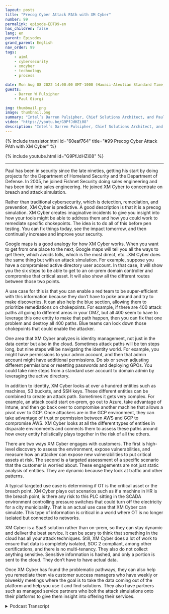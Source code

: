 ```yaml
---
layout: posts
title: "Precog Cyber Attack PAth with XM Cyber"
number: 99
permalink: episode-EDT99-en
has_children: false
lang: en
parent: Episodes
grand_parent: English
nav_order: 99
tags:
    - aiml
    - cybersecurity
    - xmcyber
    - technology
    - process

date: Mon Aug 08 2022 14:00:00 GMT-1000 (Hawaii-Aleutian Standard Time)
guests:
    - Darren W Pulsipher
    - Paul Giorgi

img: thumbnail.png
image: thumbnail.png
summary: "Intel’s Darren Pulsipher, Chief Solutions Architect, and Paul Giorgi, Director of Sales Engineering, XM Cyber, discuss how XM Cyber technology can help organizations uncover attack paths and reduce risk."
video: "https://youtu.be/G9PfJdHZi08"
description: "Intel’s Darren Pulsipher, Chief Solutions Architect, and Paul Giorgi, Director of Sales Engineering, XM Cyber, discuss how XM Cyber technology can help organizations uncover attack paths and reduce risk."
---
```


<div>
{% include transistor.html id="60eaf764" title="#99 Precog Cyber Attack PAth with XM Cyber" %}

{% include youtube.html id="G9PfJdHZi08" %}
</div>

---

Paul has been in security since the late nineties, getting his start by doing projects for the Department of Homeland Security and the Department of Defense. In 2005, he joined Fishnet Security doing sales engineering and has been tied into sales engineering. He joined XM Cyber to concentrate on breach and attack simulation.

Rather than traditional cybersecurity, which is detection, remediation, and prevention, XM Cyber is predictive. A good description is that it is a precog simulation. XM Cyber creates imaginative incidents to give you insight into how your tools might be able to address them and how you could work to remediate specific chokepoints. The idea is to do all of this before pen testing. You can fix things today, see the impact tomorrow, and then continually increase and improve your security.

Google maps is a good analogy for how XM Cyber works. When you want to get from one place to the next, Google maps will tell you all the ways to get there, which avoids tolls, which is the most direct, etc…XM Cyber does the same thing but with an attack simulation. For example, suppose you have a compromised active directory user account. In that case, it will show you the six steps to be able to get to an on-prem domain controller and compromise that critical asset. It will also show all the different routes between those two points.

A use case for this is that you can enable a red team to be super-efficient with this information because they don’t have to poke around and try to make discoveries. It can also help the blue section, allowing them to prioritize remediations on chokepoints. For example, if there are 400 attack paths all going to different areas in your DMZ, but all 400 seem to have to leverage this one entity to make that path happen, then you can fix that one problem and destroy all 400 paths. Blue teams can lock down those chokepoints that could enable the attacker.

One area that XM Cyber analyzes is identity management, not just in the data center but also in the cloud. Sometimes attack paths will be ten steps long, but nine steps will be navigating the identity world. For example, you might have permissions to your admin account, and then that admin account might have additional permissions. Do six or seven adjusting different permissions or resetting passwords and deploying GPOs. You could take nine steps from a standard user account to domain admin by leveraging the active directory.

In addition to identity, XM Cyber looks at over a hundred entities such as machines, S3 buckets, and SSH keys. These different entities can be combined to create an attack path. Sometimes it gets very complex. For example, an attack could start on-prem, go out to Azure, take advantage of Intune, and then go back over to compromise another machine that allows a pivot over to GCP. Once attackers are in the GCP environment, they can take advantage of trust or permission between AWS and GCP to compromise AWS. XM Cyber looks at all the different types of entities in disparate environments and connects them to assess these paths around how every entity holistically plays together in the risk of all the others.

There are two ways XM Cyber engages with customers. The first is high-level discovery to assess the environment, expose vulnerabilities, and measure how an attacker can expose new vulnerabilities to put critical assets at risk. The second is a targeted assessment of a specific scenario that the customer is worried about. These engagements are not just static analysis of entities. They are dynamic because they look at traffic and other patterns.

A typical targeted use case is determining if OT is the critical asset or the breach point. XM Cyber plays out scenarios such as if a machine in HR is the breach point, is there any risk to this PLC sitting in the SCADA environment controlling pressure switches that could turn off the electricity for a city municipality. That is an actual use case that XM Cyber can simulate. This type of information is critical in a world where OT is no longer isolated but connected to networks.

XM Cyber is a SaaS solution rather than on-prem, so they can stay dynamic and deliver the best service. It can be scary to think that something in the cloud has all your attack techniques. Still, XM Cyber does a lot of work to ensure that data is completely isolated, SOC 2 compliant, among other certifications, and there is no multi-tenancy. They also do not collect anything sensitive. Sensitive information is hashed, and only a portion is sent to the cloud. They don’t have to have actual data.

Once XM Cyber has found the problematic pathways, they can also help you remediate them via customer success managers who have weekly or biweekly meetings where the goal is to take the data coming out of the platform and help you use it and find solutions. They also have partners such as managed service partners who bolt the attack simulations onto their platforms to give them insight into offering their services.



<details>
<summary> Podcast Transcript </summary>

<p></p>

</details>
